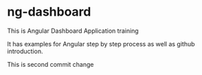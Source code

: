 # ng-dashboard
This is Angular Dashboard Application training

It has examples for Angular step by step process as well as github introduction.

This is second commit change